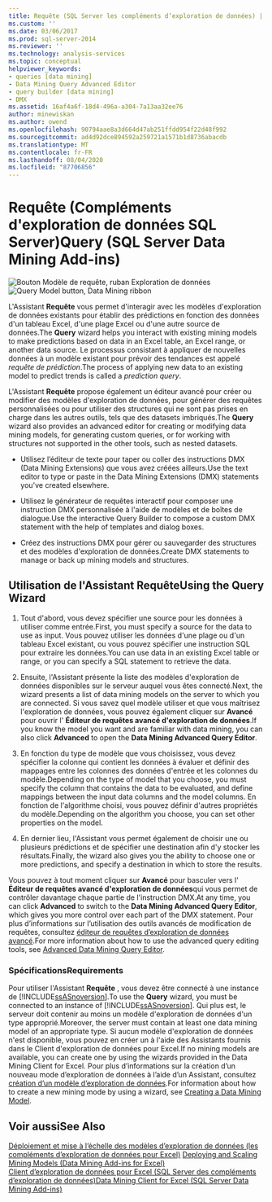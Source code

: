 ```yaml
---
title: Requête (SQL Server les compléments d’exploration de données) | Microsoft Docs
ms.custom: ''
ms.date: 03/06/2017
ms.prod: sql-server-2014
ms.reviewer: ''
ms.technology: analysis-services
ms.topic: conceptual
helpviewer_keywords:
- queries [data mining]
- Data Mining Query Advanced Editor
- query builder [data mining]
- DMX
ms.assetid: 16af4a6f-18d4-496a-a304-7a13aa32ee76
author: minewiskan
ms.author: owend
ms.openlocfilehash: 90794aae8a3d664d47ab251ffdd954f22d48f992
ms.sourcegitcommit: ad4d92dce894592a259721a1571b1d8736abacdb
ms.translationtype: MT
ms.contentlocale: fr-FR
ms.lasthandoff: 08/04/2020
ms.locfileid: "87706856"
---
```

# <a name="query-sql-server-data-mining-add-ins"></a><span data-ttu-id="e815d-102">Requête (Compléments d'exploration de données SQL Server)</span><span class="sxs-lookup"><span data-stu-id="e815d-102">Query (SQL Server Data Mining Add-ins)</span></span>
  <span data-ttu-id="e815d-103">![Bouton Modèle de requête, ruban Exploration de données](media/dmc-query.gif "Bouton Modèle de requête, ruban Exploration de données")</span><span class="sxs-lookup"><span data-stu-id="e815d-103">![Query Model button, Data Mining ribbon](media/dmc-query.gif "Query Model button, Data Mining ribbon")</span></span>  
  
 <span data-ttu-id="e815d-104">L'Assistant **Requête** vous permet d'interagir avec les modèles d'exploration de données existants pour établir des prédictions en fonction des données d'un tableau Excel, d'une plage Excel ou d'une autre source de données.</span><span class="sxs-lookup"><span data-stu-id="e815d-104">The **Query** wizard helps you interact with existing mining models to make predictions based on data in an Excel table, an Excel range, or another data source.</span></span> <span data-ttu-id="e815d-105">Le processus consistant à appliquer de nouvelles données à un modèle existant pour prévoir des tendances est appelé *requête de prédiction*.</span><span class="sxs-lookup"><span data-stu-id="e815d-105">The process of applying new data to an existing model to predict trends is called a *prediction query*.</span></span>  
  
 <span data-ttu-id="e815d-106">L'Assistant **Requête** propose également un éditeur avancé pour créer ou modifier des modèles d'exploration de données, pour générer des requêtes personnalisées ou pour utiliser des structures qui ne sont pas prises en charge dans les autres outils, tels que des datasets imbriqués.</span><span class="sxs-lookup"><span data-stu-id="e815d-106">The **Query** wizard also provides an advanced editor for creating or modifying data mining models, for generating custom queries, or for working with structures not supported in the other tools, such as nested datasets.</span></span>  
  
-   <span data-ttu-id="e815d-107">Utilisez l’éditeur de texte pour taper ou coller des instructions DMX (Data Mining Extensions) que vous avez créées ailleurs.</span><span class="sxs-lookup"><span data-stu-id="e815d-107">Use the text editor to type or paste in the Data Mining Extensions (DMX) statements you've created elsewhere.</span></span>  
  
-   <span data-ttu-id="e815d-108">Utilisez le générateur de requêtes interactif pour composer une instruction DMX personnalisée à l'aide de modèles et de boîtes de dialogue.</span><span class="sxs-lookup"><span data-stu-id="e815d-108">Use the interactive Query Builder to compose a custom DMX statement with the help of templates and dialog boxes.</span></span>  
  
-   <span data-ttu-id="e815d-109">Créez des instructions DMX pour gérer ou sauvegarder des structures et des modèles d'exploration de données.</span><span class="sxs-lookup"><span data-stu-id="e815d-109">Create DMX statements to manage or back up mining models and structures.</span></span>  
  
## <a name="using-the-query-wizard"></a><span data-ttu-id="e815d-110">Utilisation de l'Assistant Requête</span><span class="sxs-lookup"><span data-stu-id="e815d-110">Using the Query Wizard</span></span>  
  
1.  <span data-ttu-id="e815d-111">Tout d'abord, vous devez spécifier une source pour les données à utiliser comme entrée.</span><span class="sxs-lookup"><span data-stu-id="e815d-111">First, you must specify a source for the data to use as input.</span></span> <span data-ttu-id="e815d-112">Vous pouvez utiliser les données d'une plage ou d'un tableau Excel existant, ou vous pouvez spécifier une instruction SQL pour extraire les données.</span><span class="sxs-lookup"><span data-stu-id="e815d-112">You can use data in an existing Excel table or range, or you can specify a SQL statement to retrieve the data.</span></span>  
  
2.  <span data-ttu-id="e815d-113">Ensuite, l'Assistant présente la liste des modèles d'exploration de données disponibles sur le serveur auquel vous êtes connecté.</span><span class="sxs-lookup"><span data-stu-id="e815d-113">Next, the wizard presents a list of data mining models on the server to which you are connected.</span></span> <span data-ttu-id="e815d-114">Si vous savez quel modèle utiliser et que vous maîtrisez l'exploration de données, vous pouvez également cliquer sur **Avancé** pour ouvrir l' **Éditeur de requêtes avancé d'exploration de données**.</span><span class="sxs-lookup"><span data-stu-id="e815d-114">If you know the model you want and are familiar with data mining, you can also click **Advanced** to open the **Data Mining Advanced Query Editor**.</span></span>  
  
3.  <span data-ttu-id="e815d-115">En fonction du type de modèle que vous choisissez, vous devez spécifier la colonne qui contient les données à évaluer et définir des mappages entre les colonnes des données d'entrée et les colonnes du modèle.</span><span class="sxs-lookup"><span data-stu-id="e815d-115">Depending on the type of model that you choose, you must specify the column that contains the data to be evaluated, and define mappings between the input data columns and the model columns.</span></span> <span data-ttu-id="e815d-116">En fonction de l'algorithme choisi, vous pouvez définir d'autres propriétés du modèle.</span><span class="sxs-lookup"><span data-stu-id="e815d-116">Depending on the algorithm you choose, you can set other properties on the model.</span></span>  
  
4.  <span data-ttu-id="e815d-117">En dernier lieu, l'Assistant vous permet également de choisir une ou plusieurs prédictions et de spécifier une destination afin d'y stocker les résultats.</span><span class="sxs-lookup"><span data-stu-id="e815d-117">Finally, the wizard also gives you the ability to choose one or more predictions, and specify a destination in which to store the results.</span></span>  
  
 <span data-ttu-id="e815d-118">Vous pouvez à tout moment cliquer sur **Avancé** pour basculer vers l' **Éditeur de requêtes avancé d'exploration de données**qui vous permet de contrôler davantage chaque partie de l'instruction DMX.</span><span class="sxs-lookup"><span data-stu-id="e815d-118">At any time, you can click **Advanced** to switch to the **Data Mining Advanced Query Editor**, which gives you more control over each part of the DMX statement.</span></span> <span data-ttu-id="e815d-119">Pour plus d’informations sur l’utilisation des outils avancés de modification de requêtes, consultez [éditeur de requêtes d’exploration de données avancé](advanced-data-mining-query-editor.md).</span><span class="sxs-lookup"><span data-stu-id="e815d-119">For more information about how to use the advanced query editing tools, see [Advanced Data Mining Query Editor](advanced-data-mining-query-editor.md).</span></span>  
  
### <a name="requirements"></a><span data-ttu-id="e815d-120">Spécifications</span><span class="sxs-lookup"><span data-stu-id="e815d-120">Requirements</span></span>  
 <span data-ttu-id="e815d-121">Pour utiliser l'Assistant **Requête** , vous devez être connecté à une instance de [!INCLUDE[ssASnoversion](../includes/ssasnoversion-md.md)].</span><span class="sxs-lookup"><span data-stu-id="e815d-121">To use the **Query** wizard, you must be connected to an instance of [!INCLUDE[ssASnoversion](../includes/ssasnoversion-md.md)].</span></span> <span data-ttu-id="e815d-122">Qui plus est, le serveur doit contenir au moins un modèle d'exploration de données d'un type approprié.</span><span class="sxs-lookup"><span data-stu-id="e815d-122">Moreover, the server must contain at least one data mining model of an appropriate type.</span></span> <span data-ttu-id="e815d-123">Si aucun modèle d'exploration de données n'est disponible, vous pouvez en créer un à l'aide des Assistants fournis dans le Client d'exploration de données pour Excel.</span><span class="sxs-lookup"><span data-stu-id="e815d-123">If no mining models are available, you can create one by using the wizards provided in the Data Mining Client for Excel.</span></span> <span data-ttu-id="e815d-124">Pour plus d’informations sur la création d’un nouveau mode d’exploration de données à l’aide d’un Assistant, consultez [création d’un modèle d’exploration de données](creating-a-data-mining-model.md).</span><span class="sxs-lookup"><span data-stu-id="e815d-124">For information about how to create a new mining mode by using a wizard, see [Creating a Data Mining Model](creating-a-data-mining-model.md).</span></span>  
  
## <a name="see-also"></a><span data-ttu-id="e815d-125">Voir aussi</span><span class="sxs-lookup"><span data-stu-id="e815d-125">See Also</span></span>  
 <span data-ttu-id="e815d-126">[Déploiement et mise à l’échelle des modèles d’exploration de données &#40;les compléments d’exploration de données pour Excel&#41;](deploying-and-scaling-mining-models-data-mining-add-ins-for-excel.md) </span><span class="sxs-lookup"><span data-stu-id="e815d-126">[Deploying and Scaling Mining Models &#40;Data Mining Add-ins for Excel&#41;](deploying-and-scaling-mining-models-data-mining-add-ins-for-excel.md) </span></span>  
 [<span data-ttu-id="e815d-127">Client d’exploration de données pour Excel &#40;SQL Server des compléments d’exploration de données&#41;</span><span class="sxs-lookup"><span data-stu-id="e815d-127">Data Mining Client for Excel &#40;SQL Server Data Mining Add-ins&#41;</span></span>](data-mining-client-for-excel-sql-server-data-mining-add-ins.md)  
  
  
